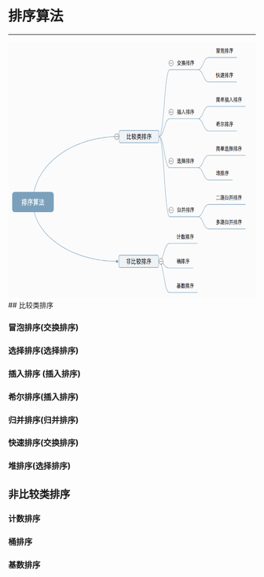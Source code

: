# 排序算法
---
<img src="./sort.png" alter="排序分类" width="655" height="521"/>
## 比较类排序

### 冒泡排序(交换排序)

### 选择排序(选择排序)

### 插入排序 (插入排序)

### 希尔排序(插入排序)

### 归并排序(归并排序)

### 快速排序(交换排序)

### 堆排序(选择排序)


## 非比较类排序

### 计数排序

### 桶排序

### 基数排序 